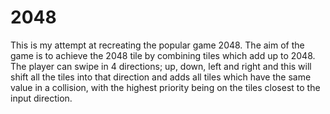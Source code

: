# 2048

This is my attempt at recreating the popular game 2048. The aim of the game is to achieve the 2048 tile by combining tiles which add up to 2048. The player can swipe in 4 directions; up, down, left and right and this will shift all the tiles into that direction and adds all tiles which have the same value in a collision, with the highest priority being on the tiles closest to the input direction.

